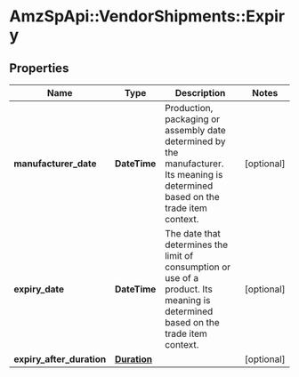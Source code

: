 # AmzSpApi::VendorShipments::Expiry

## Properties
Name | Type | Description | Notes
------------ | ------------- | ------------- | -------------
**manufacturer_date** | **DateTime** | Production, packaging or assembly date determined by the manufacturer. Its meaning is determined based on the trade item context. | [optional] 
**expiry_date** | **DateTime** | The date that determines the limit of consumption or use of a product. Its meaning is determined based on the trade item context. | [optional] 
**expiry_after_duration** | [**Duration**](Duration.md) |  | [optional] 

